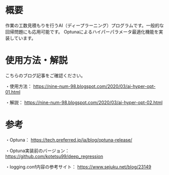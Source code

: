 # 概要

作業の工数見積もりを行うAI（ディープラーニング）プログラムです。一般的な回帰問題にも応用可能です。
Optunaによるハイパーパラメータ最適化機能を実装しています。


# 使用方法・解説

こちらのブログ記事をご確認ください。

・使用方法： https://nine-num-98.blogspot.com/2020/03/ai-hyper-opt-01.html

・解説： https://nine-num-98.blogspot.com/2020/03/ai-hyper-opt-02.html


# 参考

・Optuna： https://tech.preferred.jp/ja/blog/optuna-release/

・Optuna実装前のバージョン： https://github.com/kotetsu99/deep_regression

・logging.conf内容の参考サイト： https://www.sejuku.net/blog/23149
